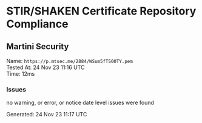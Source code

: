 # STIR/SHAKEN Certificate Repository Compliance

## Martini Security

Name: `https://p.mtsec.me/2884/WSum5fTS00TY.pem`\
Tested At: 24 Nov 23 11:16 UTC\
Time: 12ms

### Issues

no warning, or error, or notice date level issues were found

Generated: 24 Nov 23 11:17 UTC